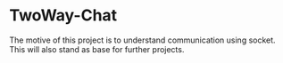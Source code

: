 # TwoWay-Chat
The motive of this project is to understand communication using socket. This will also stand as base for further projects.
